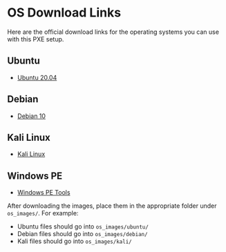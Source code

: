 
# OS Download Links

Here are the official download links for the operating systems you can use with this PXE setup.

## Ubuntu
- [Ubuntu 20.04](https://releases.ubuntu.com/20.04/)

## Debian
- [Debian 10](https://www.debian.org/distrib/)

## Kali Linux
- [Kali Linux](https://www.kali.org/downloads/)

## Windows PE
- [Windows PE Tools](https://docs.microsoft.com/en-us/windows-hardware/get-started/adk-install)

After downloading the images, place them in the appropriate folder under `os_images/`. For example:
- Ubuntu files should go into `os_images/ubuntu/`
- Debian files should go into `os_images/debian/`
- Kali files should go into `os_images/kali/`
